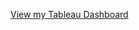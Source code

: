 [View my Tableau Dashboard]([https://public.tableau.com/views/YourVizName](https://public.tableau.com/shared/422W79QZY?:display_count=n&:origin=viz_share_link))
